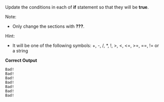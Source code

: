 Update the conditions in each of **if** statement so that they will be **true**. 

Note:

- Only change the sections with **???**.

Hint: 

- It will be one of the following symbols: +, -, /, *, !, >, <, <=, >=, ==, != or a string 

**Correct Output**

```
Bad!
Bad!
Bad!
Bad!
Bad!
Bad!
Bad!
```
